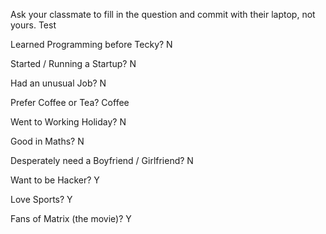 Ask your classmate to fill in the question and commit with their laptop, not yours. Test

Learned Programming before Tecky? N

Started / Running a Startup? N

Had an unusual Job? N

Prefer Coffee or Tea? Coffee

Went to Working Holiday? N

Good in Maths? N

Desperately need a Boyfriend / Girlfriend? N

Want to be Hacker? Y

Love Sports? Y

Fans of Matrix (the movie)? Y